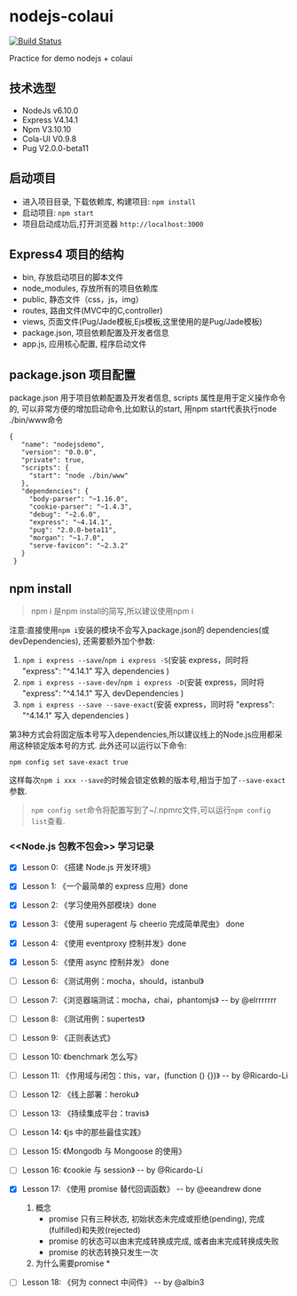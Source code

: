 # nodejs-colaui
[![Build Status](https://travis-ci.org/Carl-DS/nodejs-colaui.svg?branch=master)](https://travis-ci.org/Carl-DS/nodejs-colaui)

Practice for demo nodejs + colaui

## 技术选型
* NodeJs v6.10.0
* Express V4.14.1
* Npm V3.10.10
* Cola-UI V0.9.8
* Pug V2.0.0-beta11

## 启动项目
* 进入项目目录, 下载依赖库, 构建项目: `npm install`
* 启动项目: `npm start`
* 项目启动成功后,打开浏览器 `http://localhost:3000`

## Express4 项目的结构
* bin, 存放启动项目的脚本文件
* node_modules, 存放所有的项目依赖库
* public, 静态文件（css，js，img）
* routes, 路由文件(MVC中的C,controller)
* views, 页面文件(Pug/Jade模板,Ejs模板,这里使用的是Pug/Jade模板)
* package.json, 项目依赖配置及开发者信息
* app.js, 应用核心配置, 程序启动文件

## package.json 项目配置
package.json 用于项目依赖配置及开发者信息, scripts 属性是用于定义操作命令的,
可以非常方便的增加启动命令,比如默认的start, 用npm start代表执行node ./bin/www命令
```
{
   "name": "nodejsdemo",
   "version": "0.0.0",
   "private": true,
   "scripts": {
     "start": "node ./bin/www"
   },
   "dependencies": {
     "body-parser": "~1.16.0",
     "cookie-parser": "~1.4.3",
     "debug": "~2.6.0",
     "express": "~4.14.1",
     "pug": "2.0.0-beta11",
     "morgan": "~1.7.0",
     "serve-favicon": "~2.3.2"
   }
 }
```

## npm install
> npm i 是npm install的简写,所以建议使用npm i

注意:直接使用`npm i`安装的模块不会写入package.json的
dependencies(或devDependencies), 还需要额外加个参数:
1. `npm i express --save`/`npm i express -S`(安装 express，同时将 "express": "^4.14.1" 写入 dependencies )
2. `npm i express --save-dev`/`npm i express -D`(安装 express，同时将 "express": "^4.14.1" 写入 devDependencies )
3. `npm i express --save --save-exact`(安装 express，同时将 "express": "^4.14.1" 写入 dependencies )

第3种方式会将固定版本号写入dependencies,所以建议线上的Node.js应用都采用这种锁定版本号的方式.
此外还可以运行以下命令:

`npm config set save-exact true`

这样每次`npm i xxx --save`的时候会锁定依赖的版本号,相当于加了`--save-exact`参数.

>`npm config set`命令将配置写到了~/.npmrc文件,可以运行`npm config list`查看.


### <<Node.js 包教不包会>> 学习记录
- [x] Lesson 0: 《搭建 Node.js 开发环境》 

- [x] Lesson 1: 《一个最简单的 express 应用》done

- [x] Lesson 2: 《学习使用外部模块》done

- [x] Lesson 3: 《使用 superagent 与 cheerio 完成简单爬虫》 done

- [x] Lesson 4: 《使用 eventproxy 控制并发》done

- [x] Lesson 5: 《使用 async 控制并发》 done

- [ ] Lesson 6: 《测试用例：mocha，should，istanbul》

- [ ] Lesson 7: 《浏览器端测试：mocha，chai，phantomjs》 -- by @elrrrrrrr

- [ ] Lesson 8: 《测试用例：supertest》

- [ ] Lesson 9: 《正则表达式》

- [ ] Lesson 10: 《benchmark 怎么写》

- [ ] Lesson 11: 《作用域与闭包：this，var，(function () {})》 -- by @Ricardo-Li

- [ ] Lesson 12: 《线上部署：heroku》

- [ ] Lesson 13: 《持续集成平台：travis》

- [ ] Lesson 14: 《js 中的那些最佳实践》

- [ ] Lesson 15: 《Mongodb 与 Mongoose 的使用》

- [ ] Lesson 16: 《cookie 与 session》 -- by @Ricardo-Li

- [x] Lesson 17: 《使用 promise 替代回调函数》 -- by @eeandrew done
    1. 概念
        * promise 只有三种状态, 初始状态未完成或拒绝(pending), 完成(fulfilled)和失败(rejected)
        * promise 的状态可以由末完成转换成完成, 或者由末完成转换成失败
        * promise 的状态转换只发生一次
    2. 为什么需要promise
        * 

- [ ] Lesson 18: 《何为 connect 中间件》 -- by @albin3